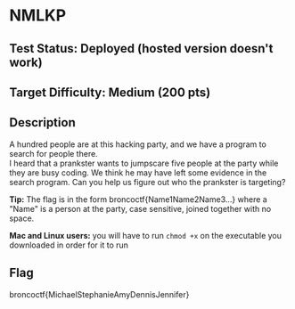 # NMLKP

## Test Status: Deployed (hosted version doesn't work)

## Target Difficulty: Medium (200 pts)

## Description

A hundred people are at this hacking party, and we have a program to search for people there.  
I heard that a prankster wants to jumpscare five people at the party while they are busy coding. We think he may have left some evidence in the search program. Can you help us figure out who the prankster is targeting?

**Tip:** The flag is in the form broncoctf{Name1Name2Name3...} where a "Name" is a person at the party, case sensitive, joined together with no space.

**Mac and Linux users:** you will have to run `chmod +x` on the executable you downloaded in order for it to run

## Flag

broncoctf{MichaelStephanieAmyDennisJennifer}
